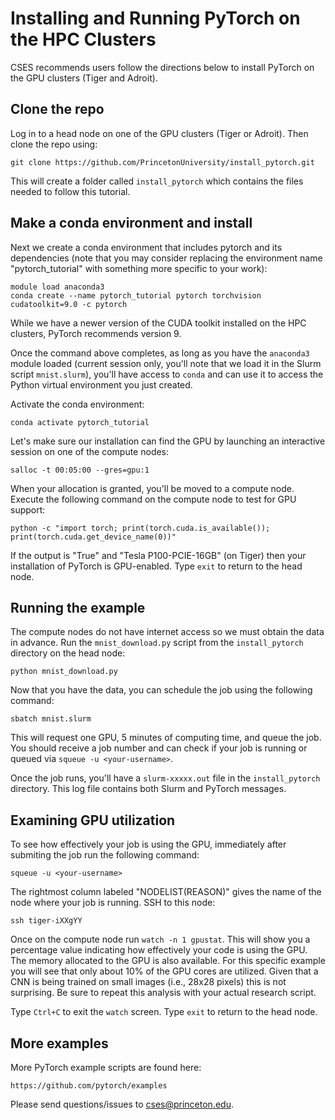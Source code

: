 # Installing and Running PyTorch on the HPC Clusters

CSES recommends users follow the directions below to install PyTorch on the GPU clusters (Tiger and Adroit).

## Clone the repo

Log in to a head node on one of the GPU clusters (Tiger or Adroit). Then clone the repo using:

```
git clone https://github.com/PrincetonUniversity/install_pytorch.git
```

This will create a folder called `install_pytorch` which contains the files needed to follow this tutorial.

## Make a conda environment and install

Next we create a conda environment that includes pytorch and its dependencies (note that you may consider replacing the environment name "pytorch_tutorial" with something more specific to your work):

```
module load anaconda3
conda create --name pytorch_tutorial pytorch torchvision cudatoolkit=9.0 -c pytorch
```

While we have a newer version of the CUDA toolkit installed on the HPC clusters, PyTorch recommends version 9.

Once the command above completes, as long as you have the `anaconda3` module loaded (current session only,
you'll note that we load it in the Slurm script `mnist.slurm`),
you'll have access to `conda` and can use it to access the Python virtual environment you just created.

Activate the conda environment:

```
conda activate pytorch_tutorial
```

Let's make sure our installation can find the GPU by launching an interactive session on one of the compute nodes:

```
salloc -t 00:05:00 --gres=gpu:1
```

When your allocation is granted, you'll be moved to a compute node. Execute the following command on the compute node to test for GPU support:

```
python -c "import torch; print(torch.cuda.is_available()); print(torch.cuda.get_device_name(0))"

```

If the output is "True" and "Tesla P100-PCIE-16GB" (on Tiger) then your installation of PyTorch is GPU-enabled. Type `exit` to return to the head node.


## Running the example

The compute nodes do not have internet access so we must obtain the data in advance. Run the `mnist_download.py` script from the `install_pytorch` directory on the head node:

```
python mnist_download.py
```

Now that you have the data, you can schedule the job using the following command:

```
sbatch mnist.slurm
```

This will request one GPU, 5 minutes of computing time, and queue the job. You should receive a job number and can check if your job is running or queued
via `squeue -u <your-username>`.

Once the job runs, you'll have a `slurm-xxxxx.out` file in the `install_pytorch` directory. This log file contains both Slurm and PyTorch messages.

## Examining GPU utilization

To see how effectively your job is using the GPU, immediately after submiting the job run the following command:

```
squeue -u <your-username>
```

The rightmost column labeled "NODELIST(REASON)" gives the name of the node where your job is running. SSH to this node:

```
ssh tiger-iXXgYY
```

Once on the compute node run `watch -n 1 gpustat`. This will show you a percentage value indicating how effectively your code is using the GPU. The memory allocated to the GPU is also available. For this specific example you will see that only about 10% of the GPU cores are utilized. Given that a CNN is being trained on small images (i.e., 28x28 pixels) this is not surprising. Be sure to repeat this analysis with your actual research script.

Type `Ctrl+C` to exit the `watch` screen. Type `exit` to return to the head node.

## More examples

More PyTorch example scripts are found here:
```
https://github.com/pytorch/examples
```

Please send questions/issues to cses@princeton.edu.
